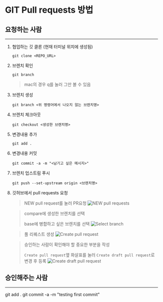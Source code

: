 # GIT Pull requests 방법

## 요청하는 사람
---
1. 협업하는 깃 클론 (현재 터미널 위치에 생성됨)
   
   ``` git clone <REPO_URL> ```
2. 브렌치 확인 
   
   ``` git branch ```
   > mac의 경우 q를 눌러 그만 볼 수 있음
3. 브렌치 생성

    ``` git branch <위 명령어에서 나오지 않는 브렌치명> ```
4. 브렌치 체크아웃
   
   ``` git checkout <생성한 브렌치명> ```
5. 변경내용 추가

    ``` git add . ```
6. 변경내용 커밋
   
   ``` git commit -a -m "<남기고 싶은 메시지>" ```
7. 브렌치 업스트림 푸시
   
   ``` git push --set-upstream origin <브렌치명> ```
8. 깃허브에서 pull requests 요청
   
   
   > NEW pull request를 눌러 PR요청 
   ![NEW pull requests](assets/PR_1.png)
   
   > compare에 생성한 브렌치를 선택
   > 
   > base에 병합하고 싶은 브렌치를 선택
   ![Select branch](assets/PR_2.png)
   
   > 풀 리퀘스트 생성
   ![Create pull request](assets/PR_3.png)

   > 승인하는 사람이 확인해야 할 중요한 부분을 작성
   > 
   > ```Create pull request```옆 화살표를 눌러 ```Create draft pull request```로 변경 후 등록
   ![Create draft pull request](assets/PR_4.png)


## 승인해주는 사람
---
 git add .
git commit -a -m "testing first commit"

